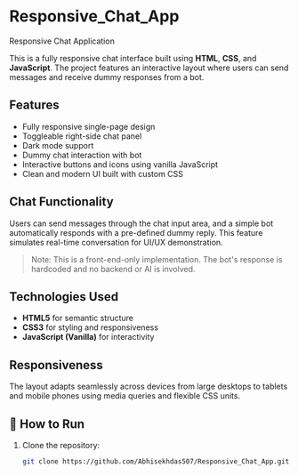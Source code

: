 # Responsive_Chat_App

 Responsive Chat Application 

This is a fully responsive chat interface built using **HTML**, **CSS**, and **JavaScript**. The project features an interactive layout where users can send messages and receive dummy responses from a bot.

##  Features

- Fully responsive single-page design
- Toggleable right-side chat panel
- Dark mode support
- Dummy chat interaction with bot
- Interactive buttons and icons using vanilla JavaScript
- Clean and modern UI built with custom CSS

##  Chat Functionality

Users can send messages through the chat input area, and a simple bot automatically responds with a pre-defined dummy reply. This feature simulates real-time conversation for UI/UX demonstration.

>  Note: This is a front-end-only implementation. The bot's response is hardcoded and no backend or AI is involved.

##  Technologies Used

- **HTML5** for semantic structure
- **CSS3** for styling and responsiveness
- **JavaScript (Vanilla)** for interactivity

##  Responsiveness

The layout adapts seamlessly across devices  from large desktops to tablets and mobile phones  using media queries and flexible CSS units.

## 📂 How to Run

1. Clone the repository:
   ```bash
   git clone https://github.com/Abhisekhdas507/Responsive_Chat_App.git